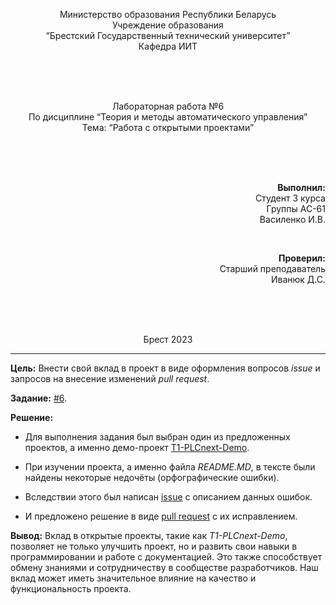<p align="center"> Министерство образования Республики Беларусь
<br/>Учреждение образования
<br/>“Брестский Государственный технический университет”
<br/>Кафедра ИИТ
</p>
<br><br><br>
<p align="center">Лабораторная работа №6
<br/>По дисциплине “Теория и методы автоматического управления”
<br/>Тема: “Работа с открытыми проектами”
</p>
<br><br><br>
<p align="right"><strong>Выполнил:</strong>
<br/>Студент 3 курса
<br/>Группы АС-61
<br/>Василенко И.В.
</p>
<br>
<p align="right"><strong>Проверил:</strong>
<br/>Старший преподаватель
<br/>Иванюк Д.С.
</p>
<br><br><br>
<p align="center">Брест 2023</p>

---
**Цель:** Внести свой вклад в проект в виде оформления вопросов *issue* и запросов на внесение изменений *pull request*.

**Задание:** [#6](../../../tasks/task_06/readme.md).

**Решение:**

- Для выполнения задания был выбран один из предложенных проектов, а именно демо-проект [T1-PLCnext-Demo](https://github.com/savushkin-r-d/T1-PLCnext-Demo).

- При изучении проекта, а именно файла *README.MD*, в тексте были найдены некоторые недочёты (орфографические ошибки).

- Вследствии этого был написан [issue](https://github.com/savushkin-r-d/T1-PLCnext-Demo/issues/26) с описанием данных ошибок.

- И предложено решение в виде [pull request](https://github.com/savushkin-r-d/T1-PLCnext-Demo/pull/25) с их исправлением.

**Вывод:** Вклад в открытые проекты, такие как *T1-PLCnext-Demo*, позволяет не только улучшить проект, но и развить свои навыки в программировании и работе с документацией. Это также способствует обмену знаниями и сотрудничеству в сообществе разработчиков. Наш вклад может иметь значительное влияние на качество и функциональность проекта.</p>
